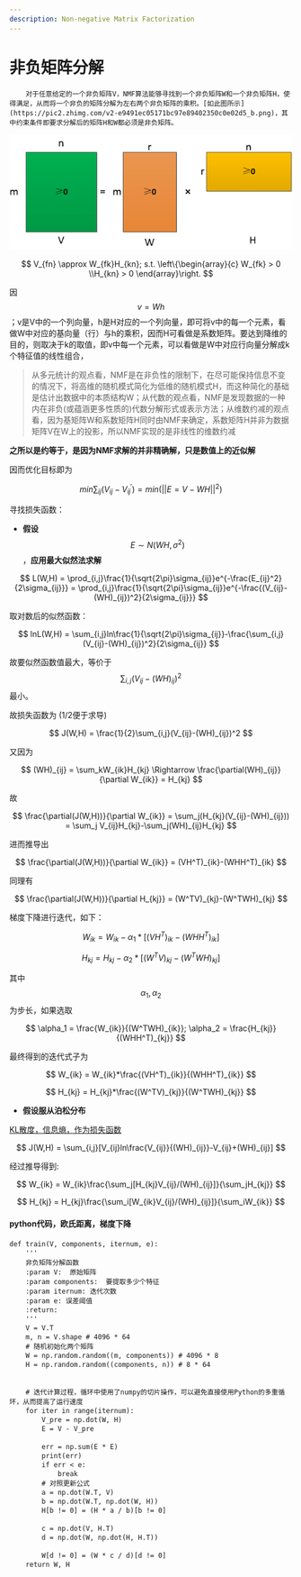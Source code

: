```yaml
---
description: Non-negative Matrix Factorization
---
```


# 非负矩阵分解

        对于任意给定的一个非负矩阵V，NMF算法能够寻找到一个非负矩阵W和一个非负矩阵H，使得满足，从而将一个非负的矩阵分解为左右两个非负矩阵的乘积。[如此图所示](https://pic2.zhimg.com/v2-e9491ec05171bc97e89402350c0e02d5_b.png)，其中约束条件即要求分解后的矩阵H和W都必须是非负矩阵。

![](../.gitbook/assets/image%20%286%29.png)

$$
V_{fn} \approx  W_{fk}H_{kn}; s.t. \left\{\begin{array}{c} W_{fk} > 0 \\H_{kn} > 0 \end{array}\right.
$$

因 $$v = Wh$$ ；v是V中的一个列向量，h是H对应的一个列向量，即可将v中的每一个元素，看做W中对应的基向量（行）与h的乘积，因而H可看做是系数矩阵。要达到降维的目的，则取决于k的取值，即v中每一个元素，可以看做是W中对应行向量分解成k个特征值的线性组合，

> 从多元统计的观点看，NMF是在非负性的限制下，在尽可能保持信息不变的情况下，将高维的随机模式简化为低维的随机模式H，而这种简化的基础是估计出数据中的本质结构W；从代数的观点看，NMF是发现数据的一种内在非负\(或蕴涵更多性质的\)代数分解形式或表示方法；从维数约减的观点看，因为基矩阵W和系数矩阵H同时由NMF来确定，系数矩阵H并非为数据矩阵V在W上的投影，所以NMF实现的是非线性的维数约减

**之所以是约等于，是因为NMF求解的并非精确解，只是数值上的近似解**

因而优化目标即为

$$
min  \sum_{ij}(V_{ij}-V_{ij}^{'}) = min(||E = V-WH||^2 )
$$

寻找损失函数：

* **假设** $$E \sim N(WH,\sigma^2)$$ ，**应用最大似然法求解**

$$
L(W,H) = \prod_{i,j}\frac{1}{\sqrt{2\pi}\sigma_{ij}}e^{-\frac{E_{ij}^2}{2\sigma_{ij}}} = \prod_{i,j}\frac{1}{\sqrt{2\pi}\sigma_{ij}}e^{-\frac{(V_{ij}-(WH)_{ij})^2}{2\sigma_{ij}}}
$$

取对数后的似然函数：

$$
lnL(W,H) = \sum_{i,j}ln\frac{1}{\sqrt{2\pi}\sigma_{ij}}-\frac{\sum_{i,j}(V_{ij}-(WH)_{ij})^2}{2\sigma_{ij}}
$$

故要似然函数值最大，等价于 $$\sum_{i,j}(V_{ij}-(WH)_{ij})^2$$ 最小。

故损失函数为 \(1/2便于求导\)

$$
J(W,H) = \frac{1}{2}\sum_{i,j}(V_{ij}-(WH)_{ij})^2
$$

又因为

$$
(WH)_{ij} = \sum_kW_{ik}H_{kj} \Rightarrow \frac{\partial(WH)_{ij}}{\partial W_{ik}} = H_{kj}
$$

故

$$
\frac{\partial(J(W,H))}{\partial W_{ik}} = \sum_j(H_{kj}(V_{ij}-(WH)_{ij})) = \sum_j V_{ij}H_{kj}-\sum_j(WH)_{ij}H_{kj}
$$

进而推导出

$$
\frac{\partial(J(W,H))}{\partial W_{ik}} = (VH^T)_{ik}-(WHH^T)_{ik}
$$

同理有

$$
\frac{\partial(J(W,H))}{\partial H_{kj}} = (W^TV)_{kj}-(W^TWH)_{kj}
$$

梯度下降进行迭代，如下：

$$
W_{ik} = W_{ik} - \alpha_1*[(VH^T)_{ik}-(WHH^T)_{ik}]
$$

$$
H_{kj} = H_{kj} - \alpha_2*[(W^TV)_{kj}-(W^TWH)_{kj}]
$$

其中 $$\alpha_1,\alpha_2$$ 为步长，如果选取

$$
\alpha_1 = \frac{W_{ik}}{(W^TWH)_{ik}}; \alpha_2 =  \frac{H_{kj}}{(WHH^T)_{kj}}
$$

最终得到的迭代式子为

$$
W_{ik} = W_{ik}*\frac{(VH^T)_{ik}}{(WHH^T)_{ik}}
$$

$$
H_{kj} = H_{kj}*\frac{(W^TV)_{kj}}{(W^TWH)_{kj}}
$$

* **假设服从泊松分布**  

[KL散度，信息熵，作为损失函数](https://www.cnblogs.com/xingshansi/p/6672908.html)

$$
J(W,H) = \sum_{i,j}[V_{ij}ln\frac{V_{ij}}{(WH)_{ij}}-V_{ij}+(WH)_{ij}]
$$

经过推导得到:

$$
W_{ik} = W_{ik}\frac{\sum_j[H_{kj}V_{ij}/(WH)_{ij}]}{\sum_jH_{kj}}
$$

$$
H_{kj} = H_{kj}\frac{\sum_i[W_{ik}V_{ij}/(WH)_{ij}]}{\sum_iW_{ik}}
$$

#### python代码，欧氏距离，梯度下降

```text
def train(V, components, iternum, e):
    '''
    非负矩阵分解函数
    :param V:  原始矩阵
    :param components:  要提取多少个特征
    :param iternum: 迭代次数
    :param e: 误差阈值
    :return:
    '''
    V = V.T
    m, n = V.shape # 4096 * 64
    # 随机初始化两个矩阵
    W = np.random.random((m, components)) # 4096 * 8
    H = np.random.random((components, n)) # 8 * 64


    # 迭代计算过程，循环中使用了numpy的切片操作，可以避免直接使用Python的多重循环，从而提高了运行速度
    for iter in range(iternum):
        V_pre = np.dot(W, H)
        E = V - V_pre

        err = np.sum(E * E)
        print(err)
        if err < e:
            break
        # 对照更新公式
        a = np.dot(W.T, V)
        b = np.dot(W.T, np.dot(W, H))
        H[b != 0] = (H * a / b)[b != 0]

        c = np.dot(V, H.T)
        d = np.dot(W, np.dot(H, H.T))

        W[d != 0] = (W * c / d)[d != 0]
    return W, H
```

